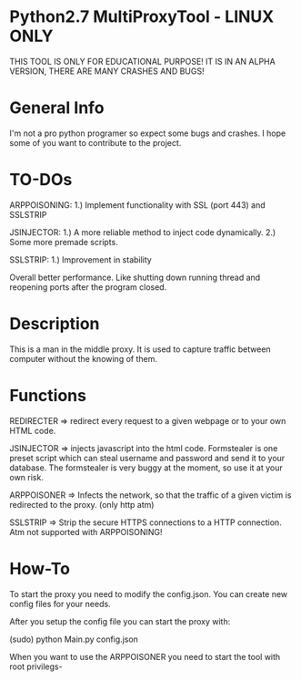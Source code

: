 # Python2.7 MultiProxyTool - LINUX ONLY

THIS TOOL IS ONLY FOR EDUCATIONAL PURPOSE!
IT IS IN AN ALPHA VERSION, THERE ARE MANY CRASHES AND BUGS!

# General Info
I'm not a pro python programer so expect some bugs and crashes. I hope 
some of you want to contribute to the project.


# TO-DOs
ARPPOISONING: 1.) Implement functionality with SSL (port 443) and SSLSTRIP

JSINJECTOR: 1.) A more reliable method to inject code dynamically.
            2.) Some more premade scripts.

SSLSTRIP:   1.) Improvement in stability
            

Overall better performance. Like shutting down running thread and reopening
ports after the program closed.


# Description
This is a man in the middle proxy. It is used to capture traffic
between computer without the knowing of them.


# Functions
REDIRECTER  => redirect every request to a given webpage or to your
			   own HTML code.
			  
JSINJECTOR  => injects javascript into the html code. Formstealer is one
			   preset script which can steal username and password and
			   send it to your database. The formstealer is very buggy
			   at the moment, so use it at your own risk.
			  
ARPPOISONER => Infects the network, so that the traffic of a given victim
			   is redirected to the proxy. (only http atm)
			   
SSLSTRIP    => Strip the secure HTTPS connections to a HTTP connection. Atm not supported
               with ARPPOISONING!


# How-To
To start the proxy you need to modify the config.json. You can create
new config files for your needs.

After you setup the config file you can start the proxy with:

(sudo) python Main.py config.json 

When you want to use the ARPPOISONER you need to start the tool
with root privilegs-

